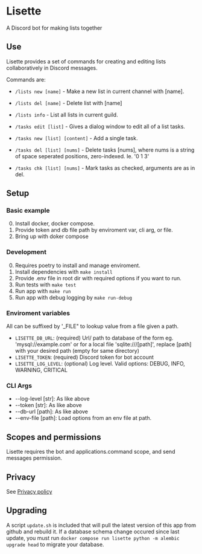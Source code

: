 # Lisette
A Discord bot for making lists together

## Use
Lisette provides a set of commands for creating and editing lists collaboratively 
in Discord messages.

Commands are:
* `/lists new [name]` - Make a new list in current channel with [name].
* `/lists del [name]` - Delete list with [name]
* `/lists info` - List all lists in current guild.

* `/tasks edit [list]` - Gives a dialog window to edit all of a list tasks.
* `/tasks new [list] [content]` - Add a single task.
* `/tasks del [list] [nums]` - Delete tasks [nums], where nums is a string of space seperated positions, zero-indexed. Ie. '0 1 3'
* `/tasks chk [list] [nums]` - Mark tasks as checked, arguments are as in del.


## Setup
### Basic example
0. Install docker, docker compose.
1. Provide token and db file path by enviroment var, cli arg, or file.
2. Bring up with doker compose

### Development
0. Requires poetry to install and manage enviroment.
1. Install dependencies with `make install`
2. Provide .env file in root dir with required options if you want to run.
3. Run tests with `make test`
4. Run app with `make run`
5. Run app with debug logging by `make run-debug`

### Enviroment variables
All can be suffixed by '_FILE" to lookup value from a file given a path.
* `LISETTE_DB_URL`: (required) Url/ path to database of the form eg. 'mysql://example.com' or for a local file 'sqlite:///[path]', replace [path] with your desired path (empty for same directory)
* `LISETTE_TOKEN`: (required) Discord token for bot account
* `LISETTE_LOG_LEVEL`: (optional) Log level. Valid options: DEBUG, INFO, WARNING, CRITICAL 

### CLI Args
* --log-level [str]: As like above
* --token [str]: As like above
* --db-url [path]: As like above
* --env-file [path]: Load options from an env file at path. 

## Scopes and permissions
Lisette requires the bot and applications.command scope, and send messages permission.

## Privacy
See [Privacy policy](docs/PRIVACY.md)

## Upgrading
A script `update.sh` is included that will pull the latest version of this app 
from github and rebuild it. If a database schema change occured since last 
update, you must run `docker compose run lisette python -m alembic upgrade head`
to migrate your database.